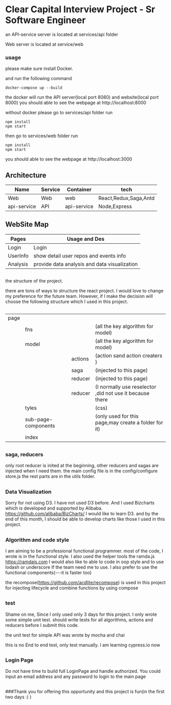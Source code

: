 # Clear Capital Interview Project - Sr Software Engineer


an API-service  server is located at services/api folder

Web server is located at service/web

### usage


please make sure install Docker.

and run the following command

```
docker-compose up --build

```
the docker will run the API server(local port 8080) and website(local port 8000)
you should able to  see the webpage at http://localhost:8000

without docker please go to services/api folder run

```
npm install
npm start

```
then go to services/web folder run

```
npm install
npm start

```
you should able to  see the webpage at http://localhost:3000



## Architecture

| Name             | Service | Container   | tech                   |
|------------------|---------|-------------|------------------------|
| Web              | Web     |   web       | React,Redux,Saga,Antd  |
| api-service      | API     | api-service | Node,Express           |


##


## WebSite Map

| Pages            | Usage   and   Des                    |
|------------------|-------------------------------------------------|
| Login            | Login                                           |
| UserInfo         | show detail user repos and events info          |
| Analysis         |  provide data analysis and data visualization   |


##

the structure of the project.

there are tons of ways to structure the react project. I would love to change my preference for the future team. However, if I make the decision will choose the following structure which I used in this project.
##
|                  |  |     |                   |
|------------------|---------|-------------|------------------------|
| page             |                                                |
|     | fns     |  |   (all the key algorithm for model)          |
|     |model     |  |   (all the key algorithm for model)          |
|     |    | actions |  (action sand action creaters )        |
|     |    | saga | (injected to this page)       |
|     |    | reducer | (injected to this page)       |
|     |    | reducer | (I normally use reselector ,did not use it because there      |
|     | tyles     |  |   (css)          |
|     | sub-page-components     |  | (only used for this page,may create a folder for it)        |
|     | index    |  |            |

##


### saga, reducers

only root reducer is inited at the beginning, other reducers and sagas are injected when I need them. the main config file is in the config/configure store.js   the rest parts are in the utils folder.

##

### Data Visualization

Sorry for not using D3. I have not used D3 before. And I used Bizcharts which is developed and supported by Alibaba.
https://github.com/alibaba/BizCharts/
I would like to learn D3. and by the end of this month,  I should be able to develop charts like those I used in this project.


##


### Algorithm and code style

I am aiming to be a professional functional programmer.
most of the code, I wrote is in the functional style.
I also used the helper tools the ramda.js
https://ramdajs.com
I would also like to able to code in oop style and to use  lodash or underscore If the team need me to use.
I also prefer to use the functional components(---it is faster too)

the recompose(https://github.com/acdlite/recompose) is used in this project for injecting lifecycle and combine functions by using compose

##


### test

Shame on me, Since I only used only 3 days for this project. I only wrote some simple unit test. should write tests for all algorithms, actions and reducers before I submit this code.

the unit test for simple API was wrote by mocha and chai

this is no End to end test, only test manually. I am learning cypress.io now

##

### Login Page

Do not have time to build full LoginPage and handle authorized. You could input an email address and any password to login to the main page

##

###Thank you for offering this opportunity and this project is fun(in the first two days :) )



